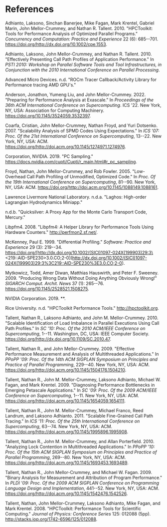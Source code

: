 <!--
SPDX-FileCopyrightText: Contributors to the HPCToolkit Project

SPDX-License-Identifier: CC-BY-4.0
-->

# References

Adhianto, Laksono, Sinchan Banerjee, Mike Fagan, Mark Krentel, Gabriel Marin, John Mellor-Crummey, and Nathan R. Tallent. 2010. "HPCToolkit: Tools for Performance Analysis of Optimized Parallel Programs." *Concurrency and Computation: Practice and Experience* 22 (6): 685--701. https://doi.org/<http://dx.doi.org/10.1002/cpe.1553>.

Adhianto, Laksono, John Mellor-Crummey, and Nathan R. Tallent. 2010. "Effectively Presenting Call Path Profiles of Application Performance." In *PSTI 2010: Workshop on Parallel Software Tools and Tool Infrastructures, in Conjunction with the 2010 International Conference on Parallel Processing*.

Advanced Micro Devices. n.d. "ROCm Tracer Callback/Activity Library for Performance tracing AMD GPU's."

Anderson, Jonathon, Yumeng Liu, and John Mellor-Crummey. 2022. "Preparing for Performance Analysis at Exascale." In *Proceedings of the 36th ACM International Conference on Supercomputing*. ICS '22. New York, NY, USA: Association for Computing Machinery. <https://doi.org/10.1145/3524059.3532397>.

Coarfa, Cristian, John Mellor-Crummey, Nathan Froyd, and Yuri Dotsenko. 2007. "Scalability Analysis of SPMD Codes Using Expectations." In *ICS '07: Proc. Of the 21st International Conference on Supercomputing*, 13--22. New York, NY, USA: ACM. https://doi.org/<http://doi.acm.org/10.1145/1274971.1274976>.

Corporation, NVIDIA. 2019. "PC Sampling." <https://docs.nvidia.com/cupti/Cupti/r_main.html#r_pc_sampling>.

Froyd, Nathan, John Mellor-Crummey, and Rob Fowler. 2005. "Low-Overhead Call Path Profiling of Unmodified, Optimized Code." In *Proc. Of the 19th International Conference on Supercomputing*, 81--90. New York, NY, USA: ACM. https://doi.org/<http://doi.acm.org/10.1145/1088149.1088161>.

Lawrence Livermore National Laboratory. n.d.a. "Laghos: High-order Lagrangian Hydrodynamics Miniapp."

n.d.b. "Quicksilver: A Proxy App for the Monte Carlo Transport Code, Mercury."

Libpfm4. 2008. "Libpfm4: A Helper Library for Performance Tools Using Hardware Counters." <http://perfmon2.sf.net/>.

McKenney, Paul E. 1999. "Differential Profiling." *Software: Practice and Experience* 29 (3): 219--34. https://doi.org/[http://dx.doi.org/10.1002/(SICI)1097-024X(199903)29:3\<219::AID-SPE230>3.0.CO;2-0](<http://dx.doi.org/10.1002/(SICI)1097-024X(199903)29:3%3C219::AID-SPE230%3E3.0.CO;2-0>).

Mytkowicz, Todd, Amer Diwan, Matthias Hauswirth, and Peter F. Sweeney. 2009. "Producing Wrong Data Without Doing Anything Obviously Wrong!" *SIGARCH Comput. Archit. News* 37 (1): 265--76. <https://doi.org/10.1145/2528521.1508275>.

NVIDIA Corporation. 2019. \*\*.

Rice University. n.d. "HPCToolkit Performance Tools." <http://hpctoolkit.org>.

Tallent, Nathan R., Laksono Adhianto, and John M. Mellor-Crummey. 2010. "Scalable Identification of Load Imbalance in Parallel Executions Using Call Path Profiles." In *SC '10: Proc. Of the 2010 ACM/IEEE Conference on Supercomputing*, 1--11. Washington, DC, USA: IEEE Computer Society. https://doi.org/<http://dx.doi.org/10.1109/SC.2010.47>.

Tallent, Nathan R., and John Mellor-Crummey. 2009. "Effective Performance Measurement and Analysis of Multithreaded Applications." In *PPoPP '09: Proc. Of the 14th ACM SIGPLAN Symposium on Principles and Practice of Parallel Programming*, 229--40. New York, NY, USA: ACM. https://doi.org/<http://doi.acm.org/10.1145/1504176.1504210>.

Tallent, Nathan R., John M. Mellor-Crummey, Laksono Adhianto, Michael W. Fagan, and Mark Krentel. 2009. "Diagnosing Performance Bottlenecks in Emerging Petascale Applications." In *SC '09: Proc. Of the 2009 ACM/IEEE Conference on Supercomputing*, 1--11. New York, NY, USA: ACM. https://doi.org/<http://doi.acm.org/10.1145/1654059.1654111>.

Tallent, Nathan R., John M. Mellor-Crummey, Michael Franco, Reed Landrum, and Laksono Adhianto. 2011. "Scalable Fine-Grained Call Path Tracing." In *ICS '11: Proc. Of the 25th International Conference on Supercomputing*, 63--74. New York, NY, USA: ACM. https://doi.org/<http://doi.acm.org/10.1145/1995896.1995908>.

Tallent, Nathan R., John M. Mellor-Crummey, and Allan Porterfield. 2010. "Analyzing Lock Contention in Multithreaded Applications." In *PPoPP '10: Proc. Of the 15th ACM SIGPLAN Symposium on Principles and Practice of Parallel Programming*, 269--80. New York, NY, USA: ACM. https://doi.org/<http://doi.acm.org/10.1145/1693453.1693489>.

Tallent, Nathan R., John Mellor-Crummey, and Michael W. Fagan. 2009. "Binary Analysis for Measurement and Attribution of Program Performance." In *PLDI '09: Proc. Of the 2009 ACM SIGPLAN Conference on Programming Language Design and Implementation*, 441--52. New York, NY, USA: ACM. https://doi.org/<http://doi.acm.org/10.1145/1542476.1542526>.

Tallent, Nathan, John Mellor-Crummey, Laksono Adhianto, Mike Fagan, and Mark Krentel. 2008. "HPCToolkit: Performance Tools for Scientific Computing." *Journal of Physics: Conference Series* 125: 012088 (5pp). <http://stacks.iop.org/1742-6596/125/012088>.

